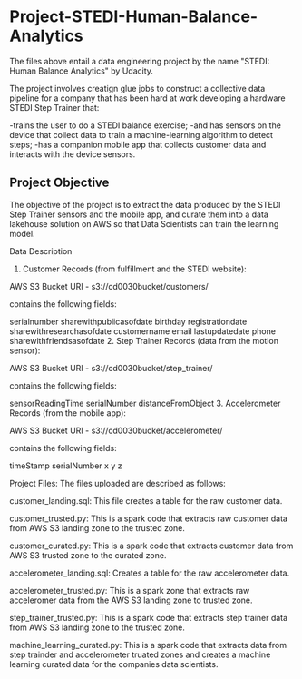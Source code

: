 # Project-STEDI-Human-Balance-Analytics
The files above entail a data engineering project by the name "STEDI: Human Balance Analytics" by Udacity. 

The project involves creatign glue jobs to construct a collective data pipeline for a company that has been hard at work developing 
a hardware STEDI Step Trainer that:

-trains the user to do a STEDI balance exercise;
-and has sensors on the device that collect data to train a machine-learning algorithm to detect steps;
-has a companion mobile app that collects customer data and interacts with the device sensors.

## Project Objective

The objective of the project is to extract the data produced by the STEDI Step Trainer sensors and the mobile app, 
and curate them into a data lakehouse solution on AWS so that Data Scientists can train the learning model.

Data Description

1. Customer Records (from fulfillment and the STEDI website):

AWS S3 Bucket URI - s3://cd0030bucket/customers/

contains the following fields:

serialnumber
sharewithpublicasofdate
birthday
registrationdate
sharewithresearchasofdate
customername
email
lastupdatedate
phone
sharewithfriendsasofdate
2. Step Trainer Records (data from the motion sensor):

AWS S3 Bucket URI - s3://cd0030bucket/step_trainer/

contains the following fields:

sensorReadingTime
serialNumber
distanceFromObject
3. Accelerometer Records (from the mobile app):

AWS S3 Bucket URI - s3://cd0030bucket/accelerometer/

contains the following fields:

timeStamp
serialNumber
x
y
z


Project Files:
The files uploaded are described as follows:

customer_landing.sql: This file creates a table for the raw customer data.

customer_trusted.py: This is a spark code that extracts raw customer data from AWS S3 landing zone to the trusted zone.

customer_curated.py: This is a spark code that extracts customer data from AWS S3 trusted zone to the curated zone.



accelerometer_landing.sql: Creates a table for the raw accelerometer data.

accelerometer_trusted.py: This is a spark zone that extracts raw acceleromer data from the AWS S3 landing zone to trusted zone.



step_trainer_trusted.py: This is a spark code that extracts step trainer data from AWS S3 landing zone to the trusted zone.

machine_learning_curated.py: This is a spark code that extracts data from step trainder and accelerometer truated zones and creates a machine 
learning curated data for the companies data scientists.
